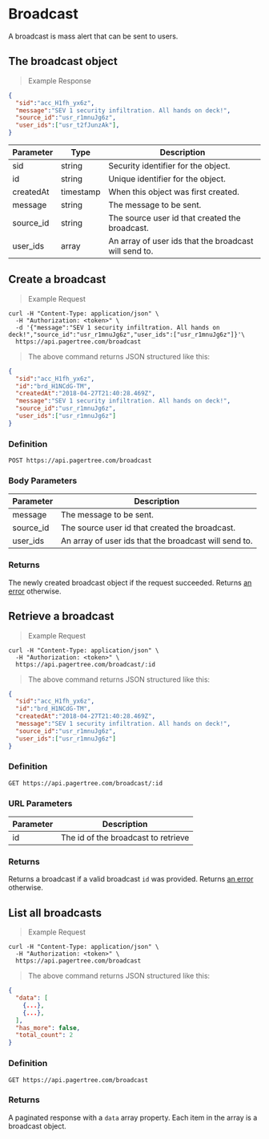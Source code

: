 # Broadcast

A broadcast is mass alert that can be sent to users.

## The broadcast object

> Example Response

```json
{
  "sid":"acc_H1fh_yx6z",
  "message":"SEV 1 security infiltration. All hands on deck!",
  "source_id":"usr_r1mnuJg6z",
  "user_ids":["usr_t2fJunzAk"],
}
```

Parameter | Type | Description
--------- | ---- | -----------
sid | string | Security identifier for the object.
id | string | Unique identifier for the object.
createdAt | timestamp | When this object was first created.
message | string | The message to be sent.
source_id | string | The source user id that created the broadcast.
user_ids | array | An array of user ids that the broadcast will send to.

## Create a broadcast

> Example Request

```shell
curl -H "Content-Type: application/json" \
  -H "Authorization: <token>" \
  -d '{"message":"SEV 1 security infiltration. All hands on deck!","source_id":"usr_r1mnuJg6z","user_ids":["usr_r1mnuJg6z"]}'\
  https://api.pagertree.com/broadcast
```

> The above command returns JSON structured like this:

```json
{
  "sid":"acc_H1fh_yx6z",
  "id":"brd_H1NCdG-TM",
  "createdAt":"2018-04-27T21:40:28.469Z",
  "message":"SEV 1 security infiltration. All hands on deck!",
  "source_id":"usr_r1mnuJg6z",
  "user_ids":["usr_r1mnuJg6z"]
}
```

### Definition

`POST https://api.pagertree.com/broadcast`

### Body Parameters

Parameter | Description
--------- | -----------
message | The message to be sent.
source_id | The source user id that created the broadcast.
user_ids | An array of user ids that the broadcast will send to.

### Returns

The newly created broadcast object if the request succeeded. Returns [an error](#errors) otherwise.

## Retrieve a broadcast

> Example Request

```shell
curl -H "Content-Type: application/json" \
  -H "Authorization: <token>" \
  https://api.pagertree.com/broadcast/:id
```

> The above command returns JSON structured like this:

```json
{
  "sid":"acc_H1fh_yx6z",
  "id":"brd_H1NCdG-TM",
  "createdAt":"2018-04-27T21:40:28.469Z",
  "message":"SEV 1 security infiltration. All hands on deck!",
  "source_id":"usr_r1mnuJg6z",
  "user_ids":["usr_r1mnuJg6z"]
}
```

### Definition

`GET https://api.pagertree.com/broadcast/:id`

### URL Parameters

Parameter | Description
--------- | -----------
id | The id of the broadcast to retrieve

### Returns
Returns a broadcast if a valid broadcast `id` was provided. Returns [an error](#errors) otherwise.

## List all broadcasts

> Example Request

```shell
curl -H "Content-Type: application/json" \
  -H "Authorization: <token>" \
  https://api.pagertree.com/broadcast
```

> The above command returns JSON structured like this:

```json
{
  "data": [
    {...},
    {...},
  ],
  "has_more": false,
  "total_count": 2
}
```

### Definition

`GET https://api.pagertree.com/broadcast`

### Returns
A paginated response with a `data` array property. Each item in the array is a broadcast object.

